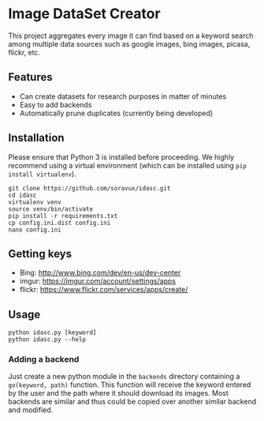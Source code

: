 Image DataSet Creator
=====================

This project aggregates every image it can find based on a keyword search among
multiple data sources such as google images, bing images, picasa, flickr, etc.

Features
--------

* Can create datasets for research purposes in matter of minutes
* Easy to add backends
* Automatically prune duplicates (currently being developed)


Installation
------------

Please ensure that Python 3 is installed before proceeding. We highly
recommend using a virtual environment (which can be installed using 
`pip install virtualenv`).

    git clone https://github.com/soravux/idasc.git
    cd idasc
    virtualenv venv
    source venv/bin/activate
    pip install -r requirements.txt
    cp config.ini.dist config.ini
    nano config.ini


Getting keys
------------

* Bing: http://www.bing.com/dev/en-us/dev-center
* imgur: https://imgur.com/account/settings/apps
* flickr: https://www.flickr.com/services/apps/create/


Usage
-----

    python idasc.py [keyword]
    python idasc.py --help


### Adding a backend ###

Just create a new python module in the `backends` directory containing a
`go(keyword, path)` function. This function will receive the keyword entered
by the user and the path where it should download its images. Most backends are
similar and thus could be copied over another similar backend and modified. 

